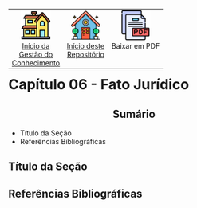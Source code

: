 <table align="right" border="0">
  <tr>
    <td align="center" valign="top">
      <a href="https://github.com/dnlclaudino/gestao-do-conhecimento#readme">
        <img src="https://github.com/dnlclaudino/imagens/blob/master/icones/icone-casa3.png?raw=true" heigh="60" width="60"><br>Início da <br>Gestão do <br>Conhecimento
      </a>
    </td>
    <td align="center" valign="top">
      <a href="./README.md"> 
        <img src="https://github.com/dnlclaudino/imagens/blob/master/icones/icone-casa2.png?raw=true" heigh="60" width="60"><br>Início deste <br>Repositório
      </a> 
    </td>
    <td align="center" valign="top">
      <!-- <a href="https://github.com/dnlclaudino/direito-civil#readme"> -->
        <img src="https://github.com/dnlclaudino/imagens/blob/master/icones-aplicativos/pdf/pdf.png?raw=true" heigh="60" width="60"><br>Baixar em PDF
      <!-- </a> -->
    </td>
  </tr>
</table><br><br><br><br><br><br>

<!-- TOC ignore:true -->
# Capítulo 06 - Fato Jurídico

<center><h2>Sumário</h2></center>

<!-- TOC -->

  - Título da Seção
  - Referências Bibliográficas

<!-- /TOC -->

## Título da Seção

## Referências Bibliográficas

[^VENOSA-2001]: VENOSA, Silvo de Salvo. Direito Civil: Parte Geral. São Paulo: Atlas, 2001.